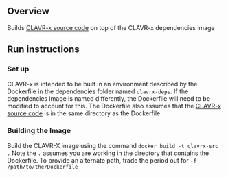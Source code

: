 ## Overview
Builds [CLAVR-x source code](https://gitlab.ssec.wisc.edu/clavrx/clavrx-dev.git) on top of the CLAVR-x dependencies image

## Run instructions
### Set up
CLAVR-x is intended to be built in an environment described by the Dockerfile in the dependencies folder named `clavrx-deps`. If the dependencies image is named differently, the Dockerfile will need to be modified to account for this. The Dockerfile also assumes that the [CLAVR-x source code](https://gitlab.ssec.wisc.edu/clavrx/clavrx-dev.git) is in the same directory as the Dockerfile.

### Building the Image
Build the CLAVR-X image using the command `docker build -t clavrx-src .` Note the `.` assumes you are working in the directory that
contains the Dockerfile. To provide an alternate path, trade the period
out for `-f /path/to/the/Dockerfile`
